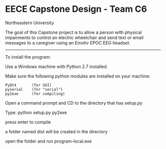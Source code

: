 EECE Capstone Design - Team C6
==============================

Northeastern University

The goal of this Capstone project is to allow a person with physical impairments to control an electric wheelchair
and send text or email messages to a caregiver using an Emotiv EPOC EEG headset.


------------------------------
To install the program:

Use a Windows machine with Python 2.7 installed.

Make sure the following python modules are installed on your machine:

    PyQt4		(for GUI)
    pyserial 	(for "serial")
    py2exe		(for compiling)


Open a command prompt and CD to the directory that has setup.py

Type: python setup.py py2exe

press enter to compile

a folder named dist will be created in the directory

open the folder and run program-local.exe
